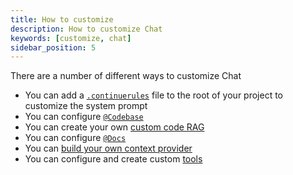 ```yaml
---
title: How to customize
description: How to customize Chat
keywords: [customize, chat]
sidebar_position: 5
---
```


There are a number of different ways to customize Chat

- You can add a [`.continuerules`](../customize/deep-dives/rules.md) file to the root of your project to customize the system prompt
- You can configure [`@Codebase`](../customize/deep-dives/codebase.mdx)
- You can create your own [custom code RAG](../customize/tutorials/custom-code-rag.mdx)
- You can configure [`@Docs`](../customize/deep-dives/docs.mdx)
- You can [build your own context provider](../customize/tutorials/build-your-own-context-provider.md)
- You can configure and create custom [tools](../customize/tools.mdx)
